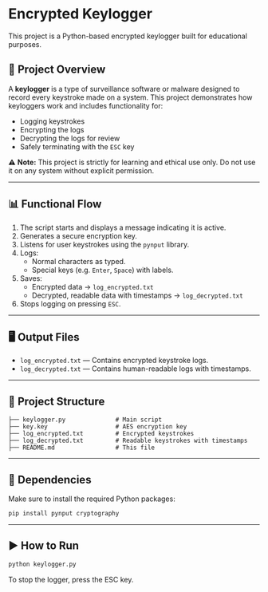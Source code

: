# Encrypted Keylogger
This project is a Python-based encrypted keylogger built for educational purposes.

## 📌 Project Overview

A **keylogger** is a type of surveillance software or malware designed to record every keystroke made on a system. This project demonstrates how keyloggers work and includes functionality for:

- Logging keystrokes
- Encrypting the logs
- Decrypting the logs for review
- Safely terminating with the `ESC` key

⚠️ **Note:** This project is strictly for learning and ethical use only. Do not use it on any system without explicit permission.

---

## 📊 Functional Flow

1. The script starts and displays a message indicating it is active.
2. Generates a secure encryption key.
3. Listens for user keystrokes using the `pynput` library.
4. Logs:
   - Normal characters as typed.
   - Special keys (e.g. `Enter`, `Space`) with labels.
5. Saves:
   - Encrypted data → `log_encrypted.txt`
   - Decrypted, readable data with timestamps → `log_decrypted.txt`
6. Stops logging on pressing `ESC`.

---

## 🖥️ Output Files

- `log_encrypted.txt` — Contains encrypted keystroke logs.
- `log_decrypted.txt` — Contains human-readable logs with timestamps.

---

## 📁 Project Structure

```
├── keylogger.py              # Main script
├── key.key                   # AES encryption key
├── log_encrypted.txt         # Encrypted keystrokes
├── log_decrypted.txt         # Readable keystrokes with timestamps
├── README.md                 # This file
```
---

## 🧰 Dependencies

Make sure to install the required Python packages:

```bash
pip install pynput cryptography
```

---

## ▶️ How to Run

```bash
python keylogger.py
```
To stop the logger, press the ESC key.
